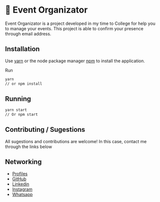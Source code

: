# :calendar: Event Organizator

Event Organizator is a project developed in my time to College for help you to manage your events. This project is able to confirm your presence through email address.

## Installation

Use [yarn](https://classic.yarnpkg.com/pt-BR/docs/install/#debian-stable) or the node package manager [npm](https://www.npmjs.com/get-npm) to install the application.

Run
```bash
yarn
// or npm install
```

## Running

```bash
yarn start
// Or npm start
```

## Contributing / Sugestions
All sugestions and contributions are welcome! In this case, contact me through the links below

## Networking
- [Profiles](https://moesiomarcelino.github.io/)
- [GitHub](https://github.com/MoesioMarcelino)
- [Linkedin](https://br.linkedin.com/in/mo%C3%A9sio-marcelino-2348a5152)
- [Instagram](https://www.instagram.com/moesiomarcelino/)
- [Whatsapp](https://wa.me/5588997129443?text=Ol%C3%A1,%20Mo%C3%A9sio!%20)
